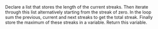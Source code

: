 Declare a list that stores the length of the current streaks.
Then iterate through this list alternatively starting from the streak of zero.
In the loop sum the previous, current and next streaks to get the total streak.
Finally store the maximum of these streaks in a variable.
Return this variable.
